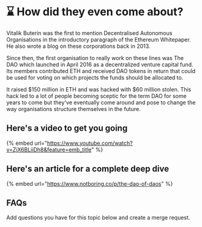 # ⌛ How did they even come about?

Vitalik Buterin was the first to mention Decentralised Autonomous Organisations in the introductory paragraph of the Ethereum Whitepaper. He also wrote a blog on these corporations back in 2013.

Since then, the first organisation to really work on these lines was The DAO which launched in April 2016 as a decentralized venture capital fund. Its members contributed ETH and received DAO tokens in return that could be used for voting on which projects the funds should be allocated to.

It raised $150 million in ETH and was hacked with $60 million stolen. This hack led to a lot of people becoming sceptic for the term DAO for some years to come but they've eventually come around and pose to change the way organisations structure themselves in the future.

## Here's a video to get you going

{% embed url="https://www.youtube.com/watch?v=ZjX6BLiiDh8&feature=emb_title" %}

## Here's an article for a complete deep dive

{% embed url="https://www.notboring.co/p/the-dao-of-daos" %}

## FAQs

Add questions you have for this topic below and create a merge request.